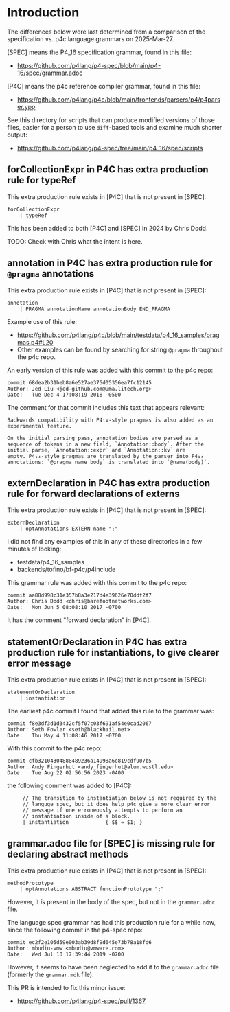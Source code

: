 # Introduction

The differences below were last determined from a comparison of the
specification vs. p4c language grammars on 2025-Mar-27.

[SPEC] means the P4_16 specification grammar, found in this file:
+ https://github.com/p4lang/p4-spec/blob/main/p4-16/spec/grammar.adoc

[P4C] means the p4c reference compiler grammar, found in this file:
+ https://github.com/p4lang/p4c/blob/main/frontends/parsers/p4/p4parser.ypp

See this directory for scripts that can produce modified versions of
those files, easier for a person to use `diff`-based tools and examine
much shorter output:
+ https://github.com/p4lang/p4-spec/tree/main/p4-16/spec/scripts


## forCollectionExpr in P4C has extra production rule for typeRef

This extra production rule exists in [P4C] that is not present in [SPEC]:
```
forCollectionExpr
    | typeRef
```

This has been added to both [P4C] and [SPEC] in 2024 by Chris Dodd.

TODO: Check with Chris what the intent is here.


## annotation in P4C has extra production rule for `@pragma` annotations

This extra production rule exists in [P4C] that is not present in [SPEC]:
```
annotation
    | PRAGMA annotationName annotationBody END_PRAGMA
```

Example use of this rule:
+ https://github.com/p4lang/p4c/blob/main/testdata/p4_16_samples/pragmas.p4#L20
+ Other examples can be found by searching for string `@pragma`
  throughout the p4c repo.

An early version of this rule was added with this commit to the p4c
repo:
```
commit 68dea2b31beb8a6e527ae375d05356ea7fc12145
Author: Jed Liu <jed-github.com@uma.litech.org>
Date:   Tue Dec 4 17:08:19 2018 -0500
```

The comment for that commit includes this text that appears relevant:
```
Backwards compatibility with P4₁₄-style pragmas is also added as an
experimental feature.
    
On the initial parsing pass, annotation bodies are parsed as a
sequence of tokens in a new field, `Annotation::body`. After the
initial parse, `Annotation::expr` and `Annotation::kv` are
empty. P4₁₄-style pragmas are translated by the parser into P4₁₆
annotations: `@pragma name body` is translated into `@name(body)`.
```


## externDeclaration in P4C has extra production rule for forward declarations of externs

This extra production rule exists in [P4C] that is not present in [SPEC]:
```
externDeclaration
    | optAnnotations EXTERN name ";"
```

I did not find any examples of this in any of these directories in a
few minutes of looking:
+ testdata/p4_16_samples
+ backends/tofino/bf-p4c/p4include

This grammar rule was added with this commit to the p4c repo:

```
commit aa88d998c31e357b8a3e217d4e39626e70ddf2f7
Author: Chris Dodd <chris@barefootnetworks.com>
Date:   Mon Jun 5 08:08:10 2017 -0700
```

It has the comment "forward declaration" in [P4C].



## statementOrDeclaration in P4C has extra production rule for instantiations, to give clearer error message

This extra production rule exists in [P4C] that is not present in [SPEC]:
```
statementOrDeclaration
    | instantiation
```

The earliest p4c commit I found that added this rule to the grammar
was:
```
commit f8e3df3d1d3432cf5f07c03f691af54e0cad2067
Author: Seth Fowler <seth@blackhail.net>
Date:   Thu May 4 11:08:46 2017 -0700
```

With this commit to the p4c repo:
```
commit cfb32104304888489236a14998a6e819cdf907b5
Author: Andy Fingerhut <andy_fingerhut@alum.wustl.edu>
Date:   Tue Aug 22 02:56:56 2023 -0400
```

the following comment was added to [P4C]:

```
     // The transition to instantiation below is not required by the
     // languge spec, but it does help p4c give a more clear error
     // message if one erroneously attempts to perform an
     // instantiation inside of a block.
     | instantiation            { $$ = $1; }
```


## grammar.adoc file for [SPEC] is missing rule for declaring abstract methods

This extra production rule exists in [P4C] that is not present in [SPEC]:
```
methodPrototype
    | optAnnotations ABSTRACT functionPrototype ";"
```

However, it _is_ present in the body of the spec, but not in the
`grammar.adoc` file.

The language spec grammar has had this production rule for a while
now, since the following commit in the p4-spec repo:
```
commit ec2f2e105d59e003ab39d8f9d645e73b78a18fd6
Author: mbudiu-vmw <mbudiu@vmware.com>
Date:   Wed Jul 10 17:39:44 2019 -0700
```

However, it seems to have been neglected to add it to the
`grammar.adoc` file (formerly the `grammar.mdk` file).

This PR is intended to fix this minor issue:
+ https://github.com/p4lang/p4-spec/pull/1367
